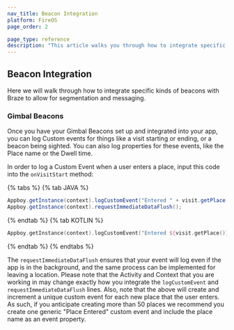 ```yaml
---
nav_title: Beacon Integration
platform: FireOS
page_order: 2

page_type: reference
description: "This article walks you through how to integrate specific kinds of beacons with Braze to allow for segmentation and messaging"
---
```

## Beacon Integration

Here we will walk through how to integrate specific kinds of beacons with Braze to allow for segmentation and messaging.

### Gimbal Beacons

Once you have your Gimbal Beacons set up and integrated into your app, you can log Custom events for things like a visit starting or ending, or a beacon being sighted. You can also log properties for these events, like the Place name or the Dwell time.

In order to log a Custom Event when a user enters a place, input this code into the `onVisitStart` method:

{% tabs %}
{% tab JAVA %}
```java
Appboy.getInstance(context).logCustomEvent("Entered " + visit.getPlace());
Appboy.getInstance(context).requestImmediateDataFlush();
```
{% endtab %}
{% tab KOTLIN %}

```kotlin
Appboy.getInstance(context).logCustomEvent("Entered ${visit.getPlace()}")
```
{% endtab %}
{% endtabs %}

The `requestImmediateDataFlush` ensures that your event will log even if the app is in the background, and the same process can be implemented for leaving a location. Please note that the Activity and Context that you are working in may change exactly how you integrate the `logCustomEvent` and `requestImmediateDataFlush` lines. Also, note that the above will create and increment a unique custom event for each new place that the user enters. As such, if you anticipate creating more than 50 places we recommend you create one generic "Place Entered" custom event and include the place name as an event property.
